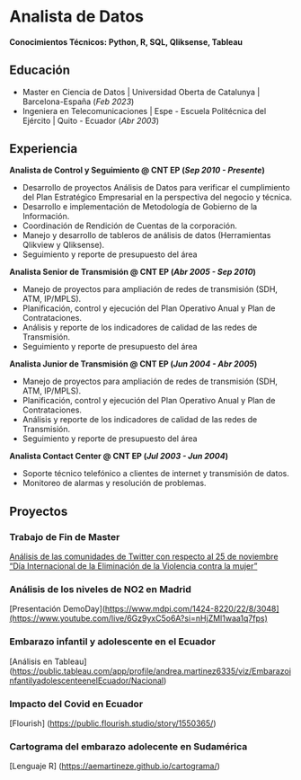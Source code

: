 # Analista de Datos

#### Conocimientos Técnicos: Python, R, SQL, Qliksense, Tableau

## Educación
- Master en Ciencia de Datos       | Universidad Oberta de Catalunya          | Barcelona-España (_Feb 2023_)								       		
- Ingeniera en Telecomunicaciones	 | Espe - Escuela Politécnica del Ejército  | Quito - Ecuador (_Abr 2003_)	 		        		

## Experiencia
**Analista de Control y Seguimiento  @ CNT EP (_Sep 2010 - Presente_)**
- Desarrollo de proyectos Análisis de Datos para verificar el cumplimiento del Plan Estratégico Empresarial en la perspectiva del negocio y técnica.
- Desarrollo e implementación de Metodología de Gobierno de la Información.
- Coordinación de Rendición de Cuentas de la corporación.
- Manejo y desarrollo de tableros de análisis de datos (Herramientas Qlikview y Qliksense).
- Seguimiento y reporte de presupuesto del área

**Analista Senior de Transmisión @ CNT EP (_Abr 2005 - Sep 2010_)**
-  Manejo de proyectos para ampliación de redes de transmisión (SDH, ATM, IP/MPLS).
-  Planificación, control y  ejecución del Plan Operativo Anual y Plan de Contrataciones.
-  Análisis y reporte de los indicadores de calidad de las redes de Transmisión.
-  Seguimiento y reporte de presupuesto del área

**Analista Junior de Transmisión @ CNT EP (_Jun 2004 - Abr 2005_)**
-  Manejo de proyectos para ampliación de redes de transmisión (SDH, ATM, IP/MPLS).
-  Planificación, control y  ejecución del Plan Operativo Anual y Plan de Contrataciones.
-  Análisis y reporte de los indicadores de calidad de las redes de Transmisión.
-  Seguimiento y reporte de presupuesto del área

**Analista Contact Center @ CNT EP (_Jul 2003 - Jun 2004_)**
- Soporte técnico telefónico a clientes de internet y transmisión de datos.
- Monitoreo de alarmas y resolución de problemas.
  
## Proyectos
### Trabajo de Fin de Master
[Análisis de las comunidades de Twitter con respecto al 25 de noviembre “Día Internacional de la Eliminación de la Violencia contra la mujer” ](https://openaccess.uoc.edu/handle/10609/148755)

### Análisis de los niveles de NO2 en Madrid
[Presentación DemoDay](https://www.mdpi.com/1424-8220/22/8/3048](https://www.youtube.com/live/6Gz9yxC5o6A?si=nHjZMl1waa1q7fps)

### Embarazo infantil y adolescente en el Ecuador
[Análisis en Tableau] (https://public.tableau.com/app/profile/andrea.martinez6335/viz/EmbarazoinfantilyadolescenteenelEcuador/Nacional)

### Impacto del Covid en Ecuador
[Flourish] (https://public.flourish.studio/story/1550365/)

### Cartograma del embarazo adolecente en Sudamérica
[Lenguaje R] (https://aemartineze.github.io/cartograma/)





